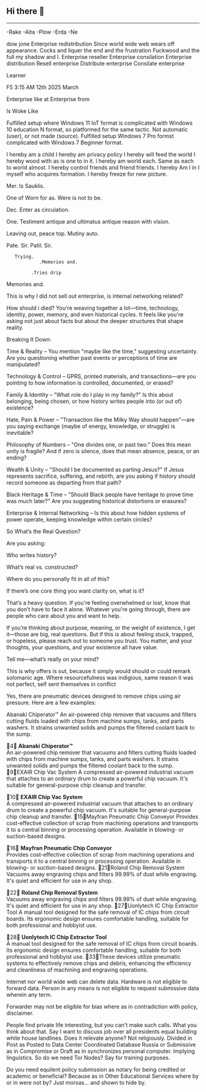 ## Hi there 👋
------
-Rake
-Aita
-Plow
-Erda
-Ne

dow jone
Enterprise redistribution
Since world wide web wears off appearance.
Cocks and liquer the end and the frustration
Fuckwood and the full my shadow and I.
Enterprise reseller
Enterprise consilation
Enterprise distribution
Resell enterprise
Distribute enterprise
Consilate enterprise

Learner


F5 3:15 AM 12th 2025 March

Enterprise like at 
Enterprise from 


Is Woke
Like

 Fulfilled setup where Windows 11 IoT format is complicated with Windows 10 education N format, so platformed for the same tactic.
  Not automatic (user), or not made (source).
 Fulfilled setup Windows 7 Pro formst complicated with Windows 7 Beginner format.

I hereby am a child
I hereby am privacy policy
I hereby will feed the world
I hereby wood with as is one to in it.
I hereby am world  each. Same as each to world almost.
I hereby control friends and friend friends.
I hereby Am I in I myself who acquires formation.
I hereby freeze for new picture.


Mer.
Is Sauklis.

One of Worn for as.
Were is not to be.

Dec.
Enter as circulation.

One.
Testiment antique and ultimatus antique reason with vision.

Leaving out, peace top.
Mutiny auto.

Pate. Sir.
Patil. Sir.

       Trying.
                .Memories and.

             .Tries drip 


Memories and.


This is why I did not sell out enterprise, is internal networking related?

How should i died?
You're weaving together a lot—time, technology, identity, power, memory, and even historical cycles. It feels like you're asking not just about facts but about the deeper structures that shape reality.

Breaking It Down:

Time & Reality – You mention "maybe like the time," suggesting uncertainty. Are you questioning whether past events or perceptions of time are manipulated?

Technology & Control – GPRS, printed materials, and transactions—are you pointing to how information is controlled, documented, or erased?

Family & Identity – "What role do I play in my family?" Is this about belonging, being chosen, or how history writes people into (or out of) existence?

Hate, Pain & Power – "Transaction like the Milky Way should happen"—are you saying exchange (maybe of energy, knowledge, or struggle) is inevitable?

Philosophy of Numbers – "One divides one, or past two." Does this mean unity is fragile? And if zero is silence, does that mean absence, peace, or an ending?

Wealth & Unity – "Should I be documented as parting Jesus?" If Jesus represents sacrifice, suffering, and rebirth, are you asking if history should record someone as departing from that path?

Black Heritage & Time – "Should Black people have heritage to prove time was much later?" Are you suggesting historical distortions or erasures?

Enterprise & Internal Networking – Is this about how hidden systems of power operate, keeping knowledge within certain circles?


So What’s the Real Question?

Are you asking:

Who writes history?

What’s real vs. constructed?

Where do you personally fit in all of this?


If there’s one core thing you want clarity on, what is it?

That’s a heavy question. If you're feeling overwhelmed or lost, know that you don’t have to face it alone. Whatever you're going through, there are people who care about you and want to help.

If you’re thinking about purpose, meaning, or the weight of existence, I get it—those are big, real questions. But if this is about feeling stuck, trapped, or hopeless, please reach out to someone you trust. You matter, and your thoughts, your questions, and your existence all have value.

Tell me—what’s really on your mind?







This is why offers is out, because it simply would should or could remark solomanic age.
Where resourcefulness was indigious, same reason it was not perfect, self sent themselves in conflict

Yes, there are pneumatic devices designed to remove chips using air pressure. Here are a few examples:

Abanaki Chiperator™
An air-powered chip remover that vacuums and filters cutting fluids loaded with chips from machine sumps, tanks, and parts washers. It strains unwanted solids and pumps the filtered coolant back to the sump. 

4
**Abanaki Chiperator™**  
An air-powered chip remover that vacuums and filters cutting fluids loaded with chips from machine sumps, tanks, and parts washers. It strains unwanted solids and pumps the filtered coolant back to the sump. 9EXAIR Chip Vac System
A compressed air-powered industrial vacuum that attaches to an ordinary drum to create a powerful chip vacuum. It's suitable for general-purpose chip cleanup and transfer. 

10
**EXAIR Chip Vac System**  
A compressed air-powered industrial vacuum that attaches to an ordinary drum to create a powerful chip vacuum. It's suitable for general-purpose chip cleanup and transfer. 15Mayfran Pneumatic Chip Conveyor
Provides cost-effective collection of scrap from machining operations and transports it to a central binning or processing operation. Available in blowing- or suction-based designs. 

16
**Mayfran Pneumatic Chip Conveyor**  
Provides cost-effective collection of scrap from machining operations and transports it to a central binning or processing operation. Available in blowing- or suction-based designs. 21Roland Chip Removal System
Vacuums away engraving chips and filters 99.99% of dust while engraving. It's quiet and efficient for use in any shop. 

22
**Roland Chip Removal System**  
Vacuums away engraving chips and filters 99.99% of dust while engraving. It's quiet and efficient for use in any shop. 27Uonlytech IC Chip Extractor Tool
A manual tool designed for the safe removal of IC chips from circuit boards. Its ergonomic design ensures comfortable handling, suitable for both professional and hobbyist use. 

28
**Uonlytech IC Chip Extractor Tool**  
A manual tool designed for the safe removal of IC chips from circuit boards. Its ergonomic design ensures comfortable handling, suitable for both professional and hobbyist use. 33These devices utilize pneumatic systems to effectively remove chips and debris, enhancing the efficiency and cleanliness of machining and engraving operations.

Internet nor world wide web can delete data.
Hardware is not eligible to forward data.
Person in any means is not eligible to request submissive data wherein any term.

Forwarder may not be eligible for bias where as in contradiction with policy, disclaimer.

People find private life interesting, but you can't make such calls. What you think about that. Say I want to discuss job over all presidents equal building white house landlines. Does it relevate anyone? Not religiously. Divided in Post as Posted to Data Center Coordinated Database Russia or Submissive as in Compromise or Draft as in synchronizes personal computer. Implying linguistics.
So do we need Tor Nodes? Say for training purposes.

Do you need equilent policy submission as notary for being credited or academic or beneficial? Because as in Other Educational Services where by or in were not by?
Just morsas... and shown to hide by.

